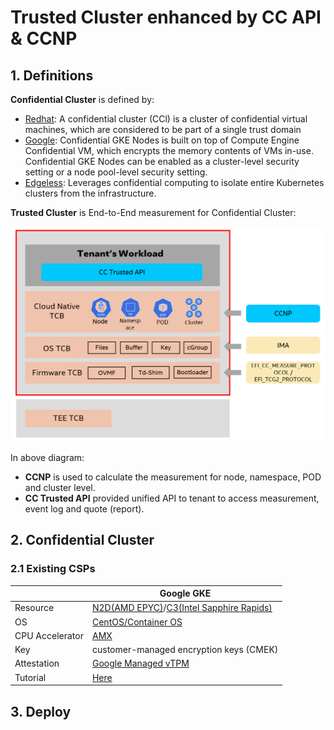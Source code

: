 
# Trusted Cluster enhanced by CC API & CCNP

## 1. Definitions

**Confidential Cluster** is defined by:

- [Redhat](https://www.redhat.com/en/blog/confidential-computing-use-cases): A confidential cluster (CCl) is a cluster of confidential virtual machines, which are considered to be part of a single trust domain
- [Google](https://cloud.google.com/kubernetes-engine/docs/how-to/confidential-gke-nodes): Confidential GKE Nodes is built on top of Compute Engine Confidential VM, which encrypts the memory contents of VMs in-use. Confidential GKE Nodes can be enabled as a cluster-level security setting or a node pool-level security setting.
- [Edgeless](https://www.edgeless.systems/products/constellation/): Leverages confidential computing to isolate entire Kubernetes clusters from the infrastructure.

**Trusted Cluster** is End-to-End measurement for Confidential Cluster:

![](/docs/trusted_kubernetes_cluster.png)

In above diagram:

- **CCNP** is used to calculate the measurement for node, namespace,
POD and cluster level.
- **CC Trusted API** provided unified API to tenant to access measurement, event log
and quote (report).

## 2. Confidential Cluster

### 2.1 Existing CSPs

|          | Google GKE    |
| -------- | ------------- |
| Resource | [N2D(AMD EPYC)](https://cloud.google.com/compute/docs/general-purpose-machines#n2d_machines)/[C3(Intel Sapphire Rapids)](https://cloud.google.com/compute/docs/general-purpose-machines#c3_series) |
| OS       | [CentOS/Container OS](https://cloud.google.com/compute/docs/images/os-details#limited_operating_system_support) |
| CPU Accelerator | [AMX](https://cloud.google.com/compute/docs/cpu-platforms#intel-amx) |
| Key | customer-managed encryption keys (CMEK) |
| Attestation | [Google Managed vTPM](https://cloud.google.com/confidential-computing/confidential-vm/docs/attestation) |
| Tutorial | [Here](https://cloud.google.com/kubernetes-engine/docs/how-to/confidential-gke-nodes#enabling_in_a_new_cluster) |



## 3. Deploy
